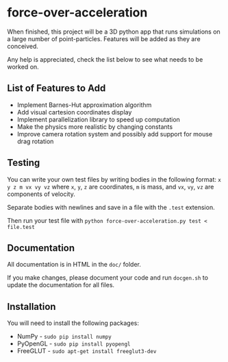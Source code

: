 force-over-acceleration
=======================
When finished, this project will be a 3D python app that runs simulations on a large number of point-particles. Features will be added as they are conceived.

Any help is appreciated, check the list below to see what needs to be worked on.

List of Features to Add
-----------------------
 * Implement Barnes-Hut approximation algorithm
 * Add visual cartesion coordinates display
 * Implement parallelization library to speed up computation
 * Make the physics more realistic by changing constants
 * Improve camera rotation system and possibly add support for mouse drag rotation

Testing
-------
You can write your own test files by writing bodies in the following format:
`x y z m vx vy vz`
where `x`, `y`, `z` are coordinates, `m` is mass, and `vx`, `vy`, `vz` are components of velocity.

Separate bodies with newlines and save in a file with the `.test` extension.

Then run your test file with `python force-over-acceleration.py test < file.test`

Documentation
-------------
All documentation is in HTML in the `doc/` folder. 

If you make changes, please document your code and run `docgen.sh` to update the documentation for all files. 

Installation
------------
You will need to install the following packages:
 * NumPy - `sudo pip install numpy`
 * PyOpenGL - `sudo pip install pyopengl`
 * FreeGLUT - `sudo apt-get install freeglut3-dev`